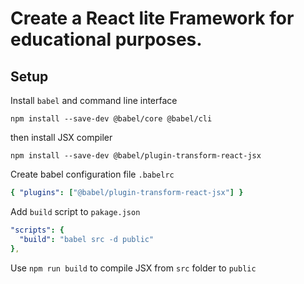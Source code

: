 # Create a React lite Framework for educational purposes.

## Setup

Install `babel` and command line interface

`npm install --save-dev @babel/core @babel/cli`

then install JSX compiler

`npm install --save-dev @babel/plugin-transform-react-jsx`

Create babel configuration file `.babelrc`

```yaml
{ "plugins": ["@babel/plugin-transform-react-jsx"] }
```

Add `build` script to `pakage.json`

```yaml
"scripts": {
  "build": "babel src -d public"
},
```

Use `npm run build` to compile JSX from `src` folder to `public`
